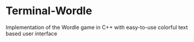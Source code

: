 # Terminal-Wordle
Implementation of the Wordle game in C++ with easy-to-use colorful text based user interface
